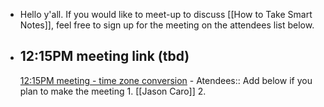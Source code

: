 - Hello y'all. If you would like to meet-up to discuss [[How to Take Smart Notes]], feel free to sign up for the meeting on the attendees list below.
- ## 12:15PM meeting link (tbd)
    [12:15PM meeting - time zone conversion](https://www.timeanddate.com/worldclock/converter.html?iso=20201110T061500&p1=137&p2=250&p3=307&p4=152&p5=73)
        - Atendees:: Add  below if you plan to make the meeting
            1. [[Jason Caro]]
            2. 

